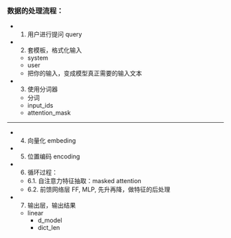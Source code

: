 ### 数据的处理流程：
- 1. 用户进行提问 query
- 2. 套模板，格式化输入
  - system
  - user
  - 把你的输入，变成模型真正需要的输入文本
- 3. 使用分词器
  - 分词
  - input_ids
  - attention_mask
---
- 4. 向量化 embeding
- 5. 位置编码 encoding
- 6. 循环过程：
  - 6.1. 自注意力特征抽取：masked attention
  - 6.2. 前馈网络层 FF, MLP, 先升再降，做特征的后处理
- 7. 输出层，输出结果
  - linear
    - d_model
    - dict_len
